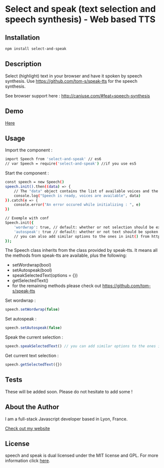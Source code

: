 Select and speak (text selection and speech synthesis) - Web based TTS
===

## Installation

```bash
npm install select-and-speak
```

## Description

Select (highlight) text in your browser and have it spoken by speech synthesis. Use https://github.com/tom-s/speak-tts for the speech synthesis.

See browser support here : http://caniuse.com/#feat=speech-synthesis

## Demo

[Here](https://codesandbox.io/s/4zyjl7w0o0)

## Usage

Import the component :

```bash
import Speech from 'select-and-speak' // es6
// var Speech = require('select-and-speak') //if you use es5
```

Start the component :
```bash
const speech = new Speech()
speech.init().then((data) => {
	// The "data" object contains the list of available voices and the voice synthesis params
	console.log("Speech is ready, voices are available", data)
}).catch(e => {
	console.error("An error occured while initializing : ", e)
})
```

```bash
// Exemple with conf
Speech.init({
    'wordwrap': true, // default: whether or not selection should be expanded to the end of the word
    'autospeak': true // default: whether or not text should be spoken on selection (mouseUp or touchEnd event)
    // you can also add similar options to the ones in init() from https://github.com/tom-s/speak-tts
});
```

The Speech class inherits from the class provided by speak-tts. It means all the methods from speak-tts are available, plus the following:
- setWordwrap(bool)
- setAutospeak(bool)
-	speakSelectedText(options = {})
- getSelectedText()
- for the remaining methods please check out https://github.com/tom-s/speak-tts

Set wordwrap :

```javascript
speech.setWordwrap(false)
```

Set autospeak :

```javascript
speech.setAutospeak(false)
```

Speak the current selection :

```javascript
speech.speakSelectedText() // you can add similar options to the ones in speak() from  https://github.com/tom-s/speak-tts
```

Get current text selection :

```javascript
speech.getSelectedText({})
```

## Tests

These will be added soon. Please do not hesitate to add some !

## About the Author

I am a full-stack Javascript developer based in Lyon, France.

[Check out my website](http://www.thomschell.com)

## License

speech and speak is dual licensed under the MIT license and GPL.
For more information click [here](https://opensource.org/licenses/MIT).
